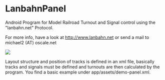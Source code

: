 LanbahnPanel
============

Android Program for Model Railroad Turnout and Signal control using the "lanbahn.net" Protocol.

For more info, have a look at http://www.lanbahn.net or send a mail to michael2 (AT) oscale.net


<img src="http://www.lanbahn.net/wp-content/uploads/2014/08/stellpult-lonstoke2-604x270.png" />

Layout structure and position of tracks is defined in an xml file, basically tracks and signals
must be defined and turnouts are then calculated by the program. You find a basic example under app/assets/demo-panel.xml.
